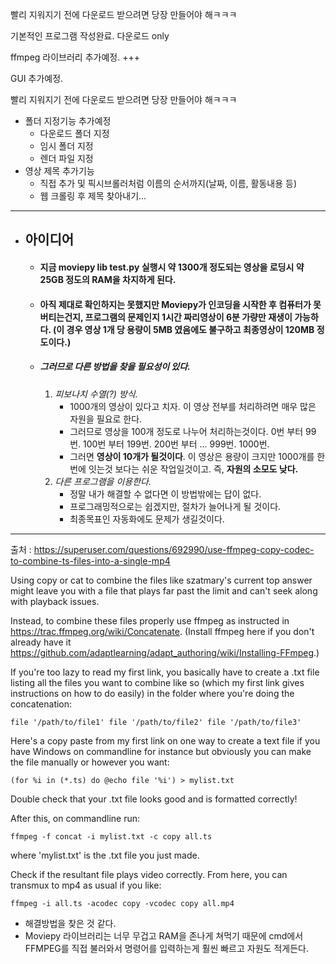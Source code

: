 빨리 지워지기 전에 다운로드 받으려면 당장 만들어야 해ㅋㅋㅋ


기본적인 프로그램 작성완료.
다운로드 only

ffmpeg 라이브러리 추가예정. +++

GUI 추가예정. 

빨리 지워지기 전에 다운로드 받으려면 당장 만들어야 해ㅋㅋㅋ

+ 폴더 지정기능 추가예정
    + 다운로드 폴더 지정
    + 임시 폴더 지정
    + 렌더 파일 지정
+ 영상 제목 추가기능
    + 직접 추가 및 픽시브롤러처럼 이름의 순서까지(날짜, 이름, 활동내용 등)
    + 웹 크롤링 후 제목 찾아내기...

---

+ ## 아이디어
    + #### 지금 moviepy lib test.py 실행시 약 1300개 정도되는 영상을 로딩시 약 25GB 정도의 RAM을 차지하게 된다.
    + #### 아직 제대로 확인하지는 못했지만 Moviepy가 인코딩을 시작한 후 컴퓨터가 못버티는건지, 프로그램의 문제인지 1시간 짜리영상이 6분 가량만 재생이 가능하다. (이 경우 영상 1개 당 용량이 5MB 였음에도 불구하고 최종영상이 120MB 정도이다.)
    + ##### 그러므로 다른 방법을 찾을 필요성이 있다.
        1. _피보나치 수열(?) 방식._
            + 1000개의 영상이 있다고 치자. 이 영상 전부를 처리하려면 매우 많은 자원을 필요로 한다.
            + 그러므로 영상을 100개 정도로 나누어 처리하는것이다. 0번 부터 99번. 100번 부터 199번. 200번 부터 ... 999번. 1000번.
            + 그러면 **영상이 10개가 될것이다**. 이 영상은 용량이 크지만 1000개를 한번에 잇는것 보다는 쉬운 작업일것이고. 즉, **자원의 소모도 낮다.**
        2. _다른 프로그램을 이용한다._
            + 정말 내가 해결할 수 없다면 이 방법밖에는 답이 없다.
            + 프로그래밍적으로는 쉽겠지만, 절차가 늘어나게 될 것이다.
            + 최종목표인 자동화에도 문제가 생길것이다. 
            
---
출처 : https://superuser.com/questions/692990/use-ffmpeg-copy-codec-to-combine-ts-files-into-a-single-mp4

Using copy or cat to combine the files like szatmary's current top answer might leave you with a file that plays far past the limit and can't seek along with playback issues.

Instead, to combine these files properly use ffmpeg as instructed in https://trac.ffmpeg.org/wiki/Concatenate. (Install ffmpeg here if you don't already have it https://github.com/adaptlearning/adapt_authoring/wiki/Installing-FFmpeg.)

If you're too lazy to read my first link, you basically have to create a .txt file listing all the files you want to combine like so (which my first link gives instructions on how to do easily) in the folder where you're doing the concatenation:

`file '/path/to/file1'
file '/path/to/file2'
file '/path/to/file3'`

Here's a copy paste from my first link on one way to create a text file if you have Windows on commandline for instance but obviously you can make the file manually or however you want:

`(for %i in (*.ts) do @echo file '%i') > mylist.txt`

Double check that your .txt file looks good and is formatted correctly!

After this, on commandline run:

`
ffmpeg -f concat -i mylist.txt -c copy all.ts
`

where 'mylist.txt' is the .txt file you just made.


Check if the resultant file plays video correctly. From here, you can transmux to mp4 as usual if you like:

`
ffmpeg -i all.ts -acodec copy -vcodec copy all.mp4
`

+ 해결방법을 찾은 것 같다. 
+ Moviepy 라이브러리는 너무 무겁고 RAM을 존나게 쳐먹기 때문에 cmd에서 FFMPEG를 직접 불러와서 명령어를 입력하는게 훨씬 빠르고 자원도 적게든다.
